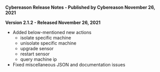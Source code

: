 **Cybereason Release Notes - Published by Cybereason November 26, 2021**


**Version 2.1.2 - Released November 26, 2021**

* Added below-mentioned new actions
    * isolate specific machine
    * unisolate specific machine
    * upgrade sensor
    * restart sensor
    * query machine ip
* Fixed miscellaneous JSON and documentation issues

